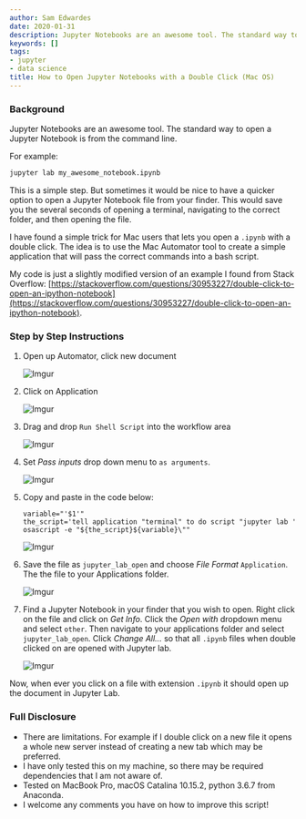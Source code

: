 ```yaml
---
author: Sam Edwardes
date: 2020-01-31
description: Jupyter Notebooks are an awesome tool. The standard way to open a Jupyter Notebook is from the command line.
keywords: []
tags:
- jupyter
- data science
title: How to Open Jupyter Notebooks with a Double Click (Mac OS)
---
```


### Background

Jupyter Notebooks are an awesome tool. The standard way to open a Jupyter Notebook is from the command line.

For example:

```bash
jupyter lab my_awesome_notebook.ipynb
```

This is a simple step. But sometimes it would be nice to have a quicker option to open a Jupyter Notebook file from your finder. This would save you the several seconds of opening a terminal, navigating to the correct folder, and then opening the file.

I have found a simple trick for Mac users that lets you open a `.ipynb` with a double click. The idea is to use the Mac Automator tool to create a simple application that will pass the correct commands into a bash script.

My code is just a slightly modified version of an example I found from Stack Overflow: [https://stackoverflow.com/questions/30953227/double-click-to-open-an-ipython-notebook](https://stackoverflow.com/questions/30953227/double-click-to-open-an-ipython-notebook).

### Step by Step Instructions

1. Open up Automator, click new document

   ![Imgur](https://i.imgur.com/gS9qBZi.png)


2. Click on Application

   ![Imgur](https://i.imgur.com/qkuxAw0.png)


3. Drag and drop `Run Shell Script` into the workflow area

   ![Imgur](https://i.imgur.com/ylrzvIi.png)


4. Set *Pass inputs* drop down menu to `as arguments`.

   ![Imgur](https://i.imgur.com/Ablq5mT.png)


5. Copy and paste in the code below:

   ```
   variable="'$1'"
   the_script='tell application "terminal" to do script "jupyter lab '
   osascript -e "${the_script}${variable}\""
   ```

   ![Imgur](https://i.imgur.com/DI0sOxq.png)


6. Save the file as `jupyter_lab_open` and choose *File Format* `Application`. The the file to your Applications folder.

   ![Imgur](https://i.imgur.com/0qPWZmX.png)


7. Find a Jupyter Notebook in your finder that you wish to open. Right click on the file and click on *Get Info*. Click the *Open with* dropdown menu and select `other`. Then navigate to your applications folder and select `jupyter_lab_open`. Click *Change All...* so that all `.ipynb` files when double clicked on are opened with Jupyter lab.

   ![Imgur](https://i.imgur.com/7YRp1cK.png)



Now, when ever you click on a file with extension `.ipynb` it should open up the document in Jupyter Lab.

### Full Disclosure

- There are limitations. For example if I double click on a new file it opens a whole new server instead of creating a new tab which may be preferred.
- I have only tested this on my machine, so there may be required dependencies that I am not aware of.
- Tested on MacBook Pro, macOS Catalina 10.15.2, python 3.6.7 from Anaconda.
- I welcome any comments you have on how to improve this script!